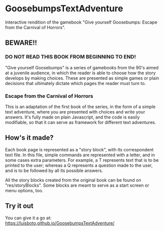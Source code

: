 # GoosebumpsTextAdventure
Interactive rendition of the gamebook "Give yourself Goosebumps: Escape from the Carnival of Horrors".

## BEWARE!! 
### DO NOT READ THIS BOOK FROM BEGINNING TO END!
"Give yourself Goosebumps" is a series of gamebooks from the 90's aimed at a juvenile audience, in which
the reader is able to choose how the story develops by making choices. These are presented
as simple games or plain decisions that ultimately dictate which pages the reader must turn to. 

### Escape from the Carnival of Horrors
This is an adaptation of the first book of the series, in the form of a simple text adventure,
where you are presented with choices and write your answers. It's fully made on plain Javascript,
and the code is easily modifiable, so that it can serve as framework for different text adventures.

## How's it made?
Each book page is represented as a "story block", with its correspondent text file.
In this file, simple commands are represented with a letter, and in some cases extra parameters.
For example, a T represents text that is to be printed to the user; 
whereas a Q represents a question made to the user, and is to be followed by all its possible answers.

All the story blocks created from the original book can be found on "res/storyBlocks".
Some blocks are meant to serve as a start screen or menu options, too.

## Try it out
You can give it a go at: https://luisboto.github.io/GoosebumpsTextAdventure/
